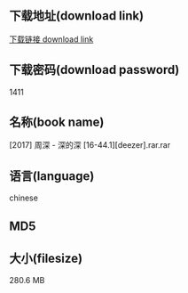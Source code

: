 ## 下载地址(download link)
[下载链接 download link](https://tutu365.netlify.app/?s=%5B2017%5D+%E5%91%A8%E6%B7%B1+-+%E6%B7%B1%E7%9A%84%E6%B7%B1+%5B16-44.1%5D%5Bdeezer%5D.rar)

## 下载密码(download password)
1411

## 名称(book name)
[2017] 周深 - 深的深 [16-44.1][deezer].rar.rar

## 语言(language)
chinese

## MD5


## 大小(filesize)
280.6 MB
